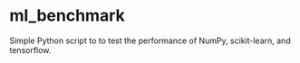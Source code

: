 # ml_benchmark
Simple Python script to to test the performance of NumPy, scikit-learn, and tensorflow.
